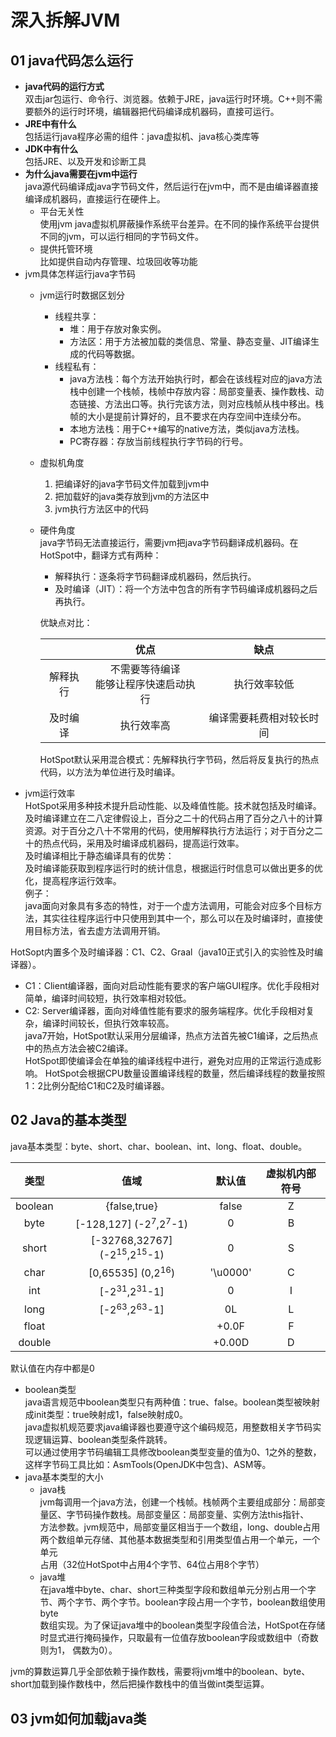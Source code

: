 # 深入拆解JVM
## 01 java代码怎么运行
- **java代码的运行方式**  
双击jar包运行、命令行、浏览器。依赖于JRE，java运行时环境。C++则不需要额外的运行时环境，编辑器把代码编译成机器码，直接可运行。
- **JRE中有什么**   
  包括运行java程序必需的组件：java虚拟机、java核心类库等
- **JDK中有什么**    
  包括JRE、以及开发和诊断工具
- **为什么java需要在jvm中运行**  
    java源代码编译成java字节码文件，然后运行在jvm中，而不是由编译器直接编译成机器码，直接运行在硬件上。  
    - 平台无关性    
    使用jvm java虚拟机屏蔽操作系统平台差异。在不同的操作系统平台提供不同的jvm，可以运行相同的字节码文件。
    - 提供托管环境  
    比如提供自动内存管理、垃圾回收等功能
- jvm具体怎样运行java字节码
    - jvm运行时数据区划分
        - 线程共享：
            - 堆：用于存放对象实例。
            - 方法区：用于方法被加载的类信息、常量、静态变量、JIT编译生成的代码等数据。
        - 线程私有：
            - java方法栈：每个方法开始执行时，都会在该线程对应的java方法栈中创建一个栈帧，栈帧中存放内容：局部变量表、操作数栈、动态链接、方法出口等。执行完该方法，则对应栈帧从栈中移出。栈帧的大小是提前计算好的，且不要求在内存空间中连续分布。
            - 本地方法栈：用于C++编写的native方法，类似java方法栈。
            - PC寄存器：存放当前线程执行字节码的行号。
    - 虚拟机角度  
        1. 把编译好的java字节码文件加载到jvm中
        2. 把加载好的java类存放到jvm的方法区中
        3. jvm执行方法区中的代码
    
    - 硬件角度  
        java字节码无法直接运行，需要jvm把java字节码翻译成机器码。在HotSpot中，翻译方式有两种： 
        - 解释执行：逐条将字节码翻译成机器码，然后执行。
        - 及时编译（JIT）：将一个方法中包含的所有字节码编译成机器码之后再执行。
          
        优缺点对比：  
        
        | | 优点 | 缺点 |
        |:---:|:---:|:---:|
        |解释执行|不需要等待编译<br>能够让程序快速启动执行|执行效率较低|
        |及时编译|执行效率高|编译需要耗费相对较长时间|
        
        HotSpot默认采用混合模式：先解释执行字节码，然后将反复执行的热点代码，以方法为单位进行及时编译。
- jvm运行效率  
HotSpot采用多种技术提升启动性能、以及峰值性能。技术就包括及时编译。  
及时编译建立在二八定律假设上，百分之二十的代码占用了百分之八十的计算资源。对于百分之八十不常用的代码，使用解释执行方法运行；对于百分之二十的热点代码，采用及时编译成机器码，提高运行效率。  
及时编译相比于静态编译具有的优势：  
及时编译能获取到程序运行时的统计信息，根据运行时信息可以做出更多的优化，提高程序运行效率。  
例子：  
java面向对象具有多态的特性，对于一个虚方法调用，可能会对应多个目标方法，其实往往程序运行中只使用到其中一个，那么可以在及时编译时，直接使用目标方法，省去虚方法调用开销。  

HotSopt内置多个及时编译器：C1、C2、Graal（java10正式引入的实验性及时编译器）。  
 - C1：Client编译器，面向对启动性能有要求的客户端GUI程序。优化手段相对简单，编译时间较短，执行效率相对较低。
 - C2: Server编译器，面向对峰值性能有要求的服务端程序。优化手段相对复杂，编译时间较长，但执行效率较高。  
 java7开始，HotSpot默认采用分层编译，热点方法首先被C1编译，之后热点中的热点方法会被C2编译。  
 HotSpot即使编译会在单独的编译线程中进行，避免对应用的正常运行造成影响。
 HotSpot会根据CPU数量设置编译线程的数量，然后编译线程的数量按照1：2比例分配给C1和C2及时编译器。
          
## 02 Java的基本类型
java基本类型：byte、short、char、boolean、int、long、float、double。
  
类型|值域|默认值|虚拟机内部符号    
:---:|:---:|:---:|:---:
boolean|{false,true}|false|Z
byte|[-128,127] (-2<sup>7</sup>,2<sup>7</sup>-1)|0|B
short|[-32768,32767] (-2<sup>15</sup>,2<sup>15</sup>-1)|0|S
char|[0,65535] (0,2<sup>16</sup>)|'\u0000'|C
int|[-2<sup>31</sup>,2<sup>31</sup>-1]|0|I
long|[-2<sup>63</sup>,2<sup>63</sup>-1]|0L|L
float| |+0.0F|F
double| | +0.00D|D
默认值在内存中都是0  
- boolean类型  
java语言规范中boolean类型只有两种值：true、false。boolean类型被映射成init类型：true映射成1，false映射成0。  
java虚拟机规范要求java编译器也要遵守这个编码规范，用整数相关字节码实现逻辑运算、boolean类型条件跳转。  
可以通过使用字节码编辑工具修改boolean类型变量的值为0、1之外的整数，这样字节码工具比如：AsmTools(OpenJDK中包含)、ASM等。  
- java基本类型的大小  
    - java栈  
    jvm每调用一个java方法，创建一个栈帧。栈帧两个主要组成部分：局部变量区、字节码操作数栈。局部变量区：局部变量、实例方法this指针、  
    方法参数。jvm规范中，局部变量区相当于一个数组，long、double占用两个数组单元存储、其他基本数据类型和引用类型值占用一个单元，一个单元   
    占用（32位HotSpot中占用4个字节、64位占用8个字节）
    - java堆  
    在java堆中byte、char、short三种类型字段和数组单元分别占用一个字节、两个字节、两个字节。boolean字段占用一个字节，boolean数组使用byte  
    数组实现。为了保证java堆中的boolean类型字段值合法，HotSpot在存储时显式进行掩码操作，只取最有一位值存放boolean字段或数组中（奇数则为1，  偶数为0）。
      
jvm的算数运算几乎全部依赖于操作数栈，需要将jvm堆中的boolean、byte、short加载到操作数栈中，然后把操作数栈中的值当做int类型运算。  
## 03 jvm如何加载java类  


    
        
       
    